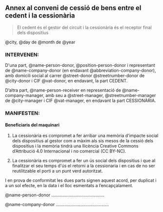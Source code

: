## Annex al conveni de cessió de bens entre el cedent i la cessionària 

> El cedent és el gestor del circuit i la cessionària és el receptor final dels dispositius

@city, @day de @month de @year

### INTERVENEN:

D'una part, @name-person-donor, @position-person-donor i representant de @name-company-donor (en endavant @abbreviation-company-donor), amb domicili social al carrer @street-donor @streetnumber-donor de @city-donor i CIF @vat-donor, en endavant, la part CEDENT.

D’altra part, @name-person-receiver en representació de @name-company-manager, amb seu a @street-manager, @streetnumber-manager de @city-manager i CIF @vat-manager, en endavant la part CESSIONÀRIA.

### MANIFESTEN:

#### Beneficiaris del maquinari

1. La cessionària es compromet a fer arribar una memòria d'impacte social dels dispositius al gestor com a màxim als sis mesos de la cessió dels dispositius i la memòria tindrà una llicència Creative Commons d’Attribució 4.0 Internacional i no comercial (CC BY-NC).

2. La cessionària es compromet a fer un ús social dels dispositius  i que al finalitzar el seu temps d'ús el retorni a la cessionaria i en cas de no ser reutilitzable el porti a un punt verd autoritzat. 



I en prova de conformitat les dues parts signen aquest acord, per duplicat i a un sol efecte, en la data i el lloc esmentats a l’encapçalament.

@name-person-donor ...........................................

@name-company-donor ...........................................